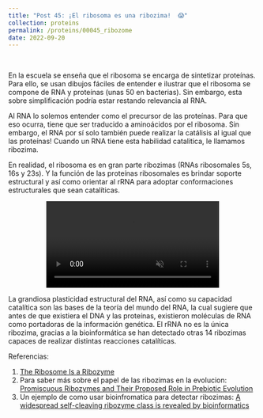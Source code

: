```yaml
---
title: "Post 45: ¡El ribosoma es una ribozima!  😱"
collection: proteins
permalink: /proteins/00045_ribozome
date: 2022-09-20
---
```


&nbsp;

En la escuela se enseña que el ribosoma se encarga de sintetizar proteínas. Para ello, se usan dibujos fáciles de entender e ilustrar que el ribosoma se compone de RNA y proteínas (unas 50 en bacterias). Sin embargo, esta sobre simplificación podría estar restando relevancia al RNA. 

Al RNA lo solemos entender como el precursor de las proteínas. Para que eso ocurra, tiene que ser traducido a aminoácidos por el ribosoma. Sin embargo, el RNA por sí solo también puede realizar la catálisis al igual que las proteínas! Cuando un RNA tiene esta habilidad catalitica, le llamamos ribozima. 

En realidad, el ribosoma es en gran parte ribozimas (RNAs ribosomales 5s, 16s y 23s). Y la función de las proteínas ribosomales es brindar soporte estructural y así como orientar al rRNA para adoptar conformaciones estructurales que sean catalíticas. 

<div>
<center>
<video width="350" autoplay="autoplay" loop="true" controls muted>
  <source src="/images/proteins/00045_rib.mp4" type="video/mp4">
  Your browser does not support the video tag.
</video>
</center>
</div>

La grandiosa plasticidad estructural del RNA, así como su capacidad catalítica son las bases de la teoría del mundo del RNA, la cual sugiere que antes de que existiera el DNA y las proteínas, existieron moléculas de RNA como portadoras de la información genética. El rRNA no es la única ribozima, gracias a la bioinformática se han detectado otras 14 ribozimas capaces de realizar distintas reacciones catalíticas. 



Referencias: 
1. [The Ribosome Is a Ribozyme ](https://www.science.org/doi/10.1126/science.289.5481.878)
2. Para saber más sobre el papel de las ribozimas en la evolucion: [Promiscuous Ribozymes and Their Proposed Role in Prebiotic Evolution](https://pubs.acs.org/doi/10.1021/acs.chemrev.9b00620)
3. Un ejemplo de como usar bioinfromatica para detectar ribozimas: [A widespread self-cleaving ribozyme class is revealed by bioinformatics](https://www.nature.com/articles/nchembio.1386)


